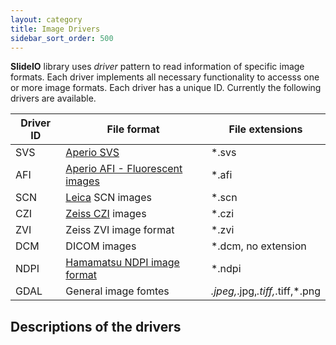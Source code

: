 ```yaml
---
layout: category
title: Image Drivers
sidebar_sort_order: 500
---
```

**SlideIO** library uses *driver* pattern to read information of specific image formats. Each driver implements all necessary functionality to accesss one or more image formats. Each driver has a unique ID. Currently the following drivers are available.

| Driver ID | File format                                                                                                                                  | File extensions                  |
|--------|----------------------------------------------------------------------------------------------------------------------------------------------|----------------------------------|
| SVS    | [Aperio SVS](https://www.leicabiosystems.com/en-de/digital-pathology/manage/aperio-imagescope/)                                              | *.svs                            |
| AFI    | [Aperio AFI - Fluorescent images](https://www.pathologynews.com/fileformats/leica-afi/)                                                      | *.afi                            |
| SCN    | [Leica](https://www.leica-microsystems.com/) SCN images                                                                                      | *.scn                            |
| CZI    | [Zeiss CZI](https://www.zeiss.com/microscopy/en/products/software/zeiss-zen/czi-image-file-format.html) images                               | *.czi                            |
| ZVI    | Zeiss ZVI image format                                                                                                                       | *.zvi                            |
| DCM    | DICOM images                                                                                                                                 | *.dcm, no extension              |
| NDPI   | [Hamamatsu NDPI image format](https://www.hamamatsu.com/eu/en/product/life-science-and-medical-systems/digital-slide-scanner/U12388-01.html) | *.ndpi                           |
| GDAL   | General image fomtes                                                                                                                         | *.jpeg,*.jpg,*.tiff,*.tiff,*.png |

## Descriptions of the drivers